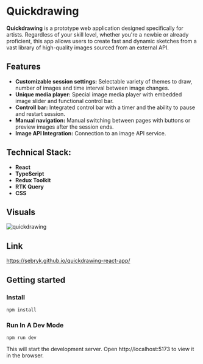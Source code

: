 # Quickdrawing

**Quickdrawing** is a prototype web application designed specifically for artists. Regardless of your skill level, whether you're a newbie or already proficient, this app allows users to create fast and dynamic sketches from a vast library of high-quality images sourced from an external API.

## Features

- **Customizable session settings:** Selectable variety of themes to draw, number of images and time interval between image changes.
- **Unique media player:** Special image media player with embedded image slider and functional control bar.
- **Controll bar:** Integrated control bar with a timer and the ability to pause and restart session.
- **Manual navigation:** Manual switching between pages with buttons or preview images after the session ends.
- **Image API Integration:** Connection to an image API service.

## Technical Stack:

- **React**
- **TypeScript**
- **Redux Toolkit**
- **RTK Query**
- **CSS**

## Visuals

![quickdrawing](https://github.com/sebryk/quickdrawing-react-app/assets/106953297/4bbebbcc-186b-4e0e-bb64-bf11360b8bf0)

## Link

https://sebryk.github.io/quickdrawing-react-app/

## Getting started

### Install

```
npm install
```

### Run In A Dev Mode

```
npm run dev
```

This will start the development server. Open http://localhost:5173 to view it in the browser.
